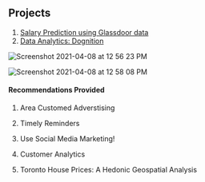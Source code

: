 
## Projects


1. [Salary Prediction using Glassdoor data](https://github.com/addds03/Salary-Projection-Project)
2. [Data Analytics: Dognition](https://public.tableau.com/profile/aditya.gaikwad#!/vizhome/Recommendations_15929796871780/RecommendationtoDognition)
    
![Screenshot 2021-04-08 at 12 56 23 PM](https://user-images.githubusercontent.com/39771193/114066554-d8ba2d00-9869-11eb-9dfc-1d92aacd17fd.png)

![Screenshot 2021-04-08 at 12 58 08 PM](https://user-images.githubusercontent.com/39771193/114066769-13bc6080-986a-11eb-88fb-0b62c5c81696.png)
    
    
    
  #### Recommendations Provided
   1. Area Customed Adverstising
   2. Timely Reminders
   3. Use Social Media Marketing!
    
3. Customer Analytics
    
4. Toronto House Prices: A Hedonic Geospatial Analysis



